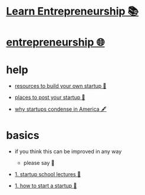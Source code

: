 # [Learn Entrepreneurship 📚](https://my.mindnode.com/7wRp4x4AGyQt7oxU2PzZpSEGudSns76n1f9WXD6Y)

# [entrepreneurship 🌐](http://www.wikiwand.com/en/Entrepreneurship)


# help


- [resources to build your own startup 🐙](https://github.com/KrishMunot/awesome-startup)

- [places to post your startup 🐙](https://github.com/mmccaff/PlacesToPostYourStartup)

- [why startups condense in America 🖋️](http://www.paulgraham.com/america.html)


# basics

- if you think this can be improved in any way  
	- please say 💙


- [1. startup school lectures 📝](https://www.startupschool.org/)

- [1. how to start a startup 📖](https://leanpub.com/how_to_start_a_startup)

